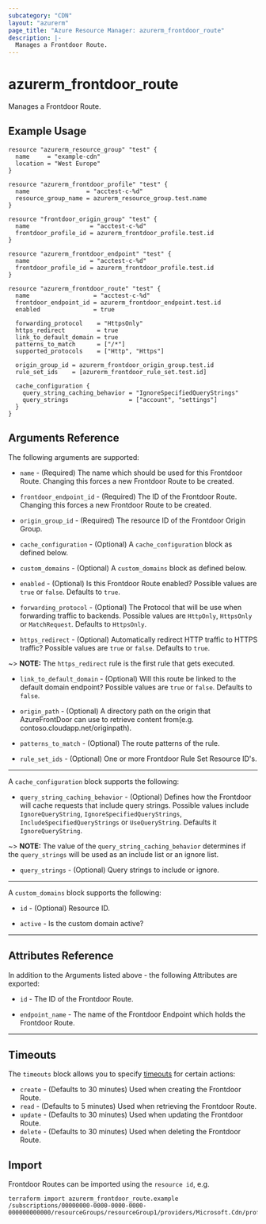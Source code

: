 ```yaml
---
subcategory: "CDN"
layout: "azurerm"
page_title: "Azure Resource Manager: azurerm_frontdoor_route"
description: |-
  Manages a Frontdoor Route.
---
```


# azurerm_frontdoor_route

Manages a Frontdoor Route.

## Example Usage

```hcl
resource "azurerm_resource_group" "test" {
  name     = "example-cdn"
  location = "West Europe"
}

resource "azurerm_frontdoor_profile" "test" {
  name                = "acctest-c-%d"
  resource_group_name = azurerm_resource_group.test.name
}

resource "frontdoor_origin_group" "test" {
  name                 = "acctest-c-%d"
  frontdoor_profile_id = azurerm_frontdoor_profile.test.id
}

resource "azurerm_frontdoor_endpoint" "test" {
  name                 = "acctest-c-%d"
  frontdoor_profile_id = azurerm_frontdoor_profile.test.id
}

resource "azurerm_frontdoor_route" "test" {
  name                  = "acctest-c-%d"
  frontdoor_endpoint_id = azurerm_frontdoor_endpoint.test.id
  enabled               = true

  forwarding_protocol    = "HttpsOnly"
  https_redirect         = true
  link_to_default_domain = true
  patterns_to_match      = ["/*"]
  supported_protocols    = ["Http", "Https"]

  origin_group_id = azurerm_frontdoor_origin_group.test.id
  rule_set_ids    = [azurerm_frontdoor_rule_set.test.id]

  cache_configuration {
    query_string_caching_behavior = "IgnoreSpecifiedQueryStrings"
    query_strings                 = ["account", "settings"]
  }
}
```

## Arguments Reference

The following arguments are supported:

* `name` - (Required) The name which should be used for this Frontdoor Route. Changing this forces a new Frontdoor Route to be created.

* `frontdoor_endpoint_id` - (Required) The ID of the Frontdoor Route. Changing this forces a new Frontdoor Route to be created.

* `origin_group_id` - (Required) The resource ID of the Frontdoor Origin Group.

* `cache_configuration` - (Optional) A `cache_configuration` block as defined below.

* `custom_domains` - (Optional) A `custom_domains` block as defined below.

* `enabled` - (Optional) Is this Frontdoor Route enabled? Possible values are `true` or `false`. Defaults to `true`.

* `forwarding_protocol` - (Optional) The Protocol that will be use when forwarding traffic to backends. Possible values are `HttpOnly`, `HttpsOnly` or `MatchRequest`. Defaults to `HttpsOnly`.

* `https_redirect` - (Optional) Automatically redirect HTTP traffic to HTTPS traffic? Possible values are `true` or `false`. Defaults to `true`.

~> **NOTE:** The `https_redirect` rule is the first rule that gets executed.

* `link_to_default_domain` - (Optional) Will this route be linked to the default domain endpoint? Possible values are `true` or `false`. Defaults to `false`.

* `origin_path` - (Optional) A directory path on the origin that AzureFrontDoor can use to retrieve content from(e.g. contoso.cloudapp.net/originpath).

* `patterns_to_match` - (Optional) The route patterns of the rule.

* `rule_set_ids` - (Optional) One or more Frontdoor Rule Set Resource ID's.

---

A `cache_configuration` block supports the following:

* `query_string_caching_behavior` - (Optional) Defines how the Frontdoor will cache requests that include query strings. Possible values include `IgnoreQueryString`, `IgnoreSpecifiedQueryStrings`, `IncludeSpecifiedQueryStrings` or `UseQueryString`. Defaults it `IgnoreQueryString`.

~> **NOTE:** The value of the `query_string_caching_behavior` determines if the `query_strings` will be used as an include list or an ignore list.

* `query_strings` - (Optional) Query strings to include or ignore.

---

A `custom_domains` block supports the following:

* `id` - (Optional) Resource ID.

* `active` - Is the custom domain active?

---

## Attributes Reference

In addition to the Arguments listed above - the following Attributes are exported:

* `id` - The ID of the Frontdoor Route.

* `endpoint_name` - The name of the Frontdoor Endpoint which holds the Frontdoor Route.

---

## Timeouts

The `timeouts` block allows you to specify [timeouts](https://www.terraform.io/docs/configuration/resources.html#timeouts) for certain actions:

* `create` - (Defaults to 30 minutes) Used when creating the Frontdoor Route.
* `read` - (Defaults to 5 minutes) Used when retrieving the Frontdoor Route.
* `update` - (Defaults to 30 minutes) Used when updating the Frontdoor Route.
* `delete` - (Defaults to 30 minutes) Used when deleting the Frontdoor Route.

## Import

Frontdoor Routes can be imported using the `resource id`, e.g.

```shell
terraform import azurerm_frontdoor_route.example /subscriptions/00000000-0000-0000-0000-000000000000/resourceGroups/resourceGroup1/providers/Microsoft.Cdn/profiles/profile1/afdEndpoints/endpoint1/routes/route1
```
